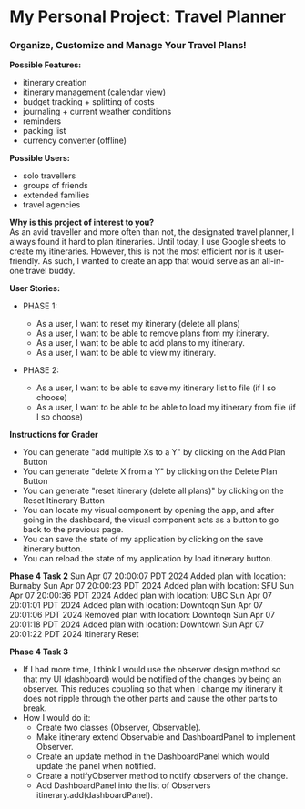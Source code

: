 # My Personal Project: Travel Planner
### Organize, Customize and Manage Your Travel Plans!

**Possible Features:**  
- itinerary creation
- itinerary management (calendar view)
- budget tracking + splitting of costs
- journaling + current weather conditions
- reminders 
- packing list
- currency converter (offline)

**Possible Users:**
- solo travellers
- groups of friends
- extended families
- travel agencies

**Why is this project of interest to you?**  
As an avid traveller and more often than not, the 
designated travel planner, I always found it 
hard to plan itineraries. Until today, I use Google 
sheets to create my itineraries. However, this is not
the most efficient nor is it user-friendly.
As such, I wanted to create an app that would 
serve as an all-in-one travel buddy. 

**User Stories:**
- PHASE 1:
  - As a user, I want to reset my itinerary (delete all plans)
  - As a user, I want to be able to remove plans from my itinerary.
  - As a user, I want to be able to add plans to my itinerary.
  - As a user, I want to be able to view my itinerary.
  
- PHASE 2:
  - As a user, I want to be able to save my itinerary list to file (if I so choose)
  - As a user, I want to be able to be able to load my itinerary from file (if I so choose)

**Instructions for Grader**

- You can generate "add multiple Xs to a Y" by clicking on the Add Plan Button
- You can generate "delete X from a Y" by clicking on the Delete Plan Button
- You can generate "reset itinerary (delete all plans)" by clicking on the Reset Itinerary Button
- You can locate my visual component by opening the app, and after going in the dashboard, 
  the visual component acts as a button to go back to the previous page.
- You can save the state of my application by clicking on the save itinerary button.
- You can reload the state of my application by load itinerary button.

**Phase 4 Task 2**
Sun Apr 07 20:00:07 PDT 2024
Added plan with location: Burnaby
Sun Apr 07 20:00:23 PDT 2024
Added plan with location: SFU
Sun Apr 07 20:00:36 PDT 2024
Added plan with location: UBC
Sun Apr 07 20:01:01 PDT 2024
Added plan with location: Downtoqn
Sun Apr 07 20:01:06 PDT 2024
Removed plan with location: Downtoqn
Sun Apr 07 20:01:18 PDT 2024
Added plan with location: Downtown
Sun Apr 07 20:01:22 PDT 2024
Itinerary Reset

**Phase 4 Task 3**
- If I had more time, I think I would use the observer design method so that my UI (dashboard) would be notified of the
  changes by being an observer. This reduces coupling so that when I change my itinerary it does not ripple through 
  the other parts and cause the other parts to break.
- How I would do it: 
  - Create two classes (Observer, Observable). 
  - Make itinerary extend Observable and DashboardPanel to implement Observer. 
  - Create an update method in the DashboardPanel which would update the panel when notified. 
  - Create a notifyObserver method to notify observers of the change.
  - Add DashboardPanel into the list of Observers itinerary.add(dashboardPanel).